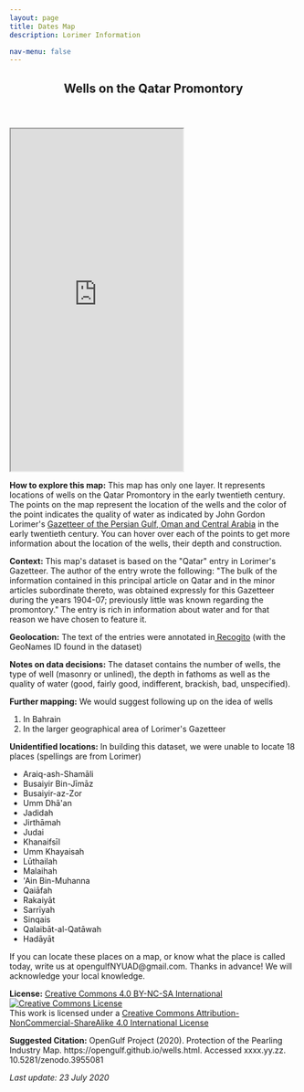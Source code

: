 ```yaml
---
layout: page
title: Dates Map 
description: Lorimer Information  

nav-menu: false
---
```


<section id="one">
  <div class="inner">
    <header class="major">
      <h1>Wells on the Qatar Promontory</h1>
    </header> 
<iframe src="https://liyanibrahim.github.io/wells_new/webapp4/index.html" width="60%" height="600"></iframe>

<p>
	<b>How to explore this map:</b> This map has only one layer. It represents locations of wells on the Qatar Promontory in the early twentieth century. The points on the map represent the location of the wells and the color of the point indicates the quality of water as indicated by John Gordon Lorimer's <a href="https://en.wikipedia.org/wiki/Gazetteer_of_the_Persian_Gulf,_Oman_and_Central_Arabia" class="link">Gazetteer of the Persian Gulf, Oman and Central Arabia</a> in the early twentieth century. You can hover over each of the points to get more information about the location of the wells, their depth and construction. 

</p>
<p>
	<b>Context:</b> This map's dataset is based on the "Qatar" entry in Lorimer's Gazetteer. The author of the entry wrote the following: "The bulk of the information contained in this principal article on Qatar and in the minor articles subordinate thereto, was obtained expressly for this Gazetteer during the years 1904-07; previously little was known regarding the promontory." The entry is rich in information about water and for that reason we have chosen to feature it.

</p>
<p>
	<b>Geolocation:</b> The text of the entries were annotated in<a href="https://recogito.pelagios.org/" class="link"> Recogito</a> (with the GeoNames ID found in the dataset)
</p>
<p> 
	<b>Notes on data decisions:</b> The dataset contains the number of wells, the type of well (masonry or unlined), the depth in fathoms as well as the quality of water (good, fairly good, indifferent, brackish, bad, unspecified).   
</p>
<p>
	<b>Further mapping:</b> We would suggest following up on the idea of wells
	<ol> 
		<li> In Bahrain </li>
		<li> In the larger geographical area of Lorimer's Gazetteer</li>
	</ol>
</p>
<p>
	<b>Unidentified locations:</b> In building this dataset, we were unable to locate 18 places (spellings are from Lorimer)
	<ul>
		<li>Araiq-ash-Shamāli</li>
		<li>Busaiyir Bin-Jīmāz</li>
		<li>Busaiyir-az-Zor</li>
		<li>Umm Dhā'an</li>
		<li>Jadidah</li>
		<li>Jirthāmah</li>
		<li>Judai</li>
		<li>Khanaifsīl</li>
		<li>Umm Khayaisah</li>
		<li>Lūthailah</li>
		<li>Malaihah</li>
		<li>'Ain Bin-Muhanna</li>
		<li>Qaiāfah</li>
		<li>Rakaiyāt</li>
		<li>Sarrīyah</li>
		<li>Sinqais</li>
		<li>Qalaibāt-al-Qatāwah</li>
		<li>Hadāyāt</li>
	</ul>
	If you can locate these places on a map, or know what the place is called today, write us at opengulfNYUAD@gmail.com. Thanks in advance! We will acknowledge your local knowledge.

</p>
<p>
	<b>License:</b> <a href="https://creativecommons.org/licenses/by-nc-sa/4.0/" class="link">Creative Commons 4.0 BY-NC-SA International</a> <br>
	<a rel="license" href="http://creativecommons.org/licenses/by-nc-sa/4.0/"><img alt="Creative Commons License" style="border-width:0" 
	src="https://i.creativecommons.org/l/by-nc-sa/4.0/88x31.png" /></a><br />This work is licensed under a <a rel="license" href="http://creativecommons.org/licenses/by-nc-sa/4.0/">Creative Commons Attribution-NonCommercial-ShareAlike 4.0 International License</a>
</p>
<p>
	<b>Suggested Citation:</b> OpenGulf Project (2020). Protection of the Pearling Industry Map. https://opengulf.github.io/wells.html. Accessed xxxx.yy.zz. 10.5281/zenodo.3955081
</p>
<i>Last update: 23 July 2020</i>

